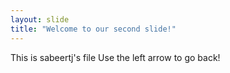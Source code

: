 ```yaml
---
layout: slide
title: "Welcome to our second slide!"
---
```

This is sabeertj's file
Use the left arrow to go back!
